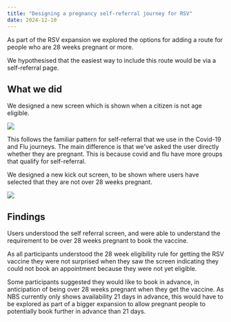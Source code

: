 ```yaml
---
title: "Designing a pregnancy self-referral journey for RSV"
date: 2024-12-10
---
```

As part of the RSV expansion we explored the options for adding a route for people who are 28 weeks pregnant or more.

We hypothesised that the easiest way to include this route would be via a self-referral page.
    


## What we did 

We designed a new screen which is shown when a citizen is not age eligible.

![](rsvpregsr.png)

This follows the familiar pattern for self-referral that we use in the Covid-19 and Flu journeys. The main difference is that we've asked the user directly whether they are pregnant. This is because covid and flu have more groups that qualify for self-referral.

We designed a new kick out screen, to be shown where users have selected that they are not over 28 weeks pregnant.

![](rsvpregko.png)

## Findings
 
Users understood the self referral screen, and were able to understand the requirement to be over 28 weeks pregnant to book the vaccine.

As all participants understood the 28 week eligibility rule for getting the RSV vaccine they were not surprised when they saw the screen indicating they could not book an appointment because they were not yet eligible.

Some participants suggested they would like to book in advance, in anticipation of being over 28 weeks pregnant when they get the vaccine. As NBS currently only shows availability 21 days in advance, this would have to be explored as part of a bigger expansion to allow pregnant people to potentially book further in advance than 21 days. 
 
